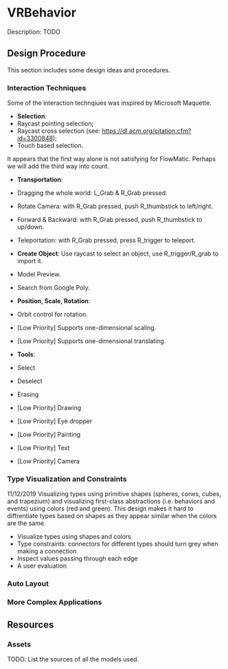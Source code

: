 # VRBehavior
Description: TODO

## Design Procedure
This section includes some design ideas and procedures.

### Interaction Techniques
Some of the interaction technqiues was inspired by Microsoft Maquette.

- **Selection**: 
 - Raycast pointing selection; 
 - Raycast cross selection (see: https://dl.acm.org/citation.cfm?id=3300848); 
 - Touch based selection. 

It appears that the first way alone is not satisfying for FlowMatic. Perhaps we will add the third way into count.

- **Transportation**: 
 - Dragging the whole world: L_Grab & R_Grab pressed.
 - Rotate Camera: with R_Grab pressed, push R_thumbstick to left/right.
 - Forward & Backward: with R_Grab pressed, push R_thumbstick to up/down.
 - Teleportation: with R_Grab pressed, press R_trigger to teleport.

- **Create Object**: Use raycast to select an object, use R_trigger/R_grab to import it.
 - Model Preview.
 - Search from Google Poly.

- **Position, Scale, Rotation**:
 - Orbit control for rotation.
 - [Low Priority] Supports one-dimensional scaling.
 - [Low Priority] Supports one-dimensional translating.

- **Tools**:
 - Select
 - Deselect
 - Erasing
 - [Low Priority] Drawing
 - [Low Priority] Eye dropper
 - [Low Priority] Painting
 - [Low Priority] Text
 - [Low Priority] Camera


### Type Visualization and Constraints
11/12/2019 Visualizing types using primitive shapes (spheres, cones, cubes, and trapezium) and visualizing first-class abstractions (i.e. behaviors and events) using colors (red and green). This design makes it hard to diffrentiate types based on shapes as they appear similar when the colors are the same. 

- Visualize types using shapes and colors
- Type constraints: connectors for different types should turn grey when making a connection
- Inspect values passing through each edge
- A user evaluation

### Auto Layout

### More Complex Applications


## Resources
### Assets
  TODO: List the sources of all the models used.
